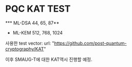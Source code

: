 # PQC KAT TEST
*** ML-DSA 44, 65, 87**
* ML-KEM 512, 768, 1024

사용한 test vector:
url: "https://github.com/post-quantum-cryptography/KAT"

이후 SMAUG-T에 대한 KAT역시 진행할 예정.